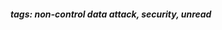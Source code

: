 <!-- Please prefix the notes with the date as in [22/12/2020] -->

##### tags: non-control data attack, security, unread